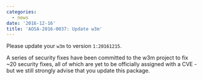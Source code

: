 ```yaml
---
categories:
  - news
date: '2016-12-16'
title: 'AOSA-2016-0037: Update w3m'
---
```



Please update your `w3m` to version `1:20161215`.

A series of security fixes have been committed to the w3m project to fix ~20 security fixes, all of which are yet to be officially assigned with a CVE - but we still strongly advise that you update this package.